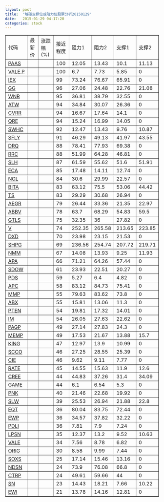 ```yaml
---
layout: post
title:  "触碰支撑位或阻力位股票分析20150129"
date:   2015-01-29 04:17:20
categories: stock
---
```

<script type="text/javascript">
var stockList = []
stockList.push('gb_paas');
stockList.push('gb_vale.p');
stockList.push('gb_iex');
stockList.push('gb_gg');
stockList.push('gb_wnr');
stockList.push('gb_atw');
stockList.push('gb_cvrr');
stockList.push('gb_qre');
stockList.push('gb_swhc');
stockList.push('gb_sfly');
stockList.push('gb_drq');
stockList.push('gb_rrc');
stockList.push('gb_slh');
stockList.push('gb_eca');
stockList.push('gb_ngl');
stockList.push('gb_bita');
stockList.push('gb_ts');
stockList.push('gb_aegr');
stockList.push('gb_abbv');
stockList.push('gb_gtls');
stockList.push('gb_v');
stockList.push('gb_dxd');
stockList.push('gb_shpg');
stockList.push('gb_nmm');
stockList.push('gb_apa');
stockList.push('gb_sdow');
stockList.push('gb_pds');
stockList.push('gb_apc');
stockList.push('gb_mmp');
stockList.push('gb_abx');
stockList.push('gb_pten');
stockList.push('gb_im');
stockList.push('gb_pagp');
stockList.push('gb_memp');
stockList.push('gb_king');
stockList.push('gb_scco');
stockList.push('gb_cie');
stockList.push('gb_rate');
stockList.push('gb_cree');
stockList.push('gb_game');
stockList.push('gb_pnk');
stockList.push('gb_slw');
stockList.push('gb_eqt');
stockList.push('gb_ewp');
stockList.push('gb_pdli');
stockList.push('gb_lpsn');
stockList.push('gb_vale');
stockList.push('gb_orig');
stockList.push('gb_soxs');
stockList.push('gb_ndsn');
stockList.push('gb_ctrp');
stockList.push('gb_sn');
stockList.push('gb_ewi');
</script>
<table border="1">
 <tr>
 <td>代码</td>
 <td>最新价</td>
 <td>涨跌幅(%)</td>
 <td>接近程度</td>
 <td>阻力1</td>
 <td>阻力2</td>
 <td>支撑1</td>
 <td>支撑2</td>
</tr>
  <tr id="paas" class="green">
  <td><a href="http://stock.finance.sina.com.cn/usstock/quotes/PAAS.html" target="_blank">PAAS</a></td><td></td><td></td><td>100</td><td>12.05</td><td>13.43</td><td>10.1</td><td>11.13</td></tr>
  <tr id="vale.p" class="red">
  <td><a href="http://stock.finance.sina.com.cn/usstock/quotes/VALE.P.html" target="_blank">VALE.P</a></td><td></td><td></td><td>100</td><td>6.7</td><td>7.73</td><td>5.85</td><td>0</td></tr>
  <tr id="iex" class="red">
  <td><a href="http://stock.finance.sina.com.cn/usstock/quotes/IEX.html" target="_blank">IEX</a></td><td></td><td></td><td>99</td><td>73.24</td><td>76.67</td><td>65.91</td><td>0</td></tr>
  <tr id="gg" class="red">
  <td><a href="http://stock.finance.sina.com.cn/usstock/quotes/GG.html" target="_blank">GG</a></td><td></td><td></td><td>96</td><td>27.06</td><td>24.48</td><td>22.76</td><td>21.08</td></tr>
  <tr id="wnr" class="red">
  <td><a href="http://stock.finance.sina.com.cn/usstock/quotes/WNR.html" target="_blank">WNR</a></td><td></td><td></td><td>95</td><td>36.81</td><td>38.79</td><td>32.55</td><td>0</td></tr>
  <tr id="atw" class="red">
  <td><a href="http://stock.finance.sina.com.cn/usstock/quotes/ATW.html" target="_blank">ATW</a></td><td></td><td></td><td>94</td><td>34.84</td><td>30.07</td><td>26.36</td><td>0</td></tr>
  <tr id="cvrr" class="red">
  <td><a href="http://stock.finance.sina.com.cn/usstock/quotes/CVRR.html" target="_blank">CVRR</a></td><td></td><td></td><td>94</td><td>16.67</td><td>17.64</td><td>14.1</td><td>0</td></tr>
  <tr id="qre" class="red">
  <td><a href="http://stock.finance.sina.com.cn/usstock/quotes/QRE.html" target="_blank">QRE</a></td><td></td><td></td><td>94</td><td>15.24</td><td>16.99</td><td>14.05</td><td>0</td></tr>
  <tr id="swhc" class="red">
  <td><a href="http://stock.finance.sina.com.cn/usstock/quotes/SWHC.html" target="_blank">SWHC</a></td><td></td><td></td><td>92</td><td>12.47</td><td>13.43</td><td>9.76</td><td>10.87</td></tr>
  <tr id="sfly" class="green">
  <td><a href="http://stock.finance.sina.com.cn/usstock/quotes/SFLY.html" target="_blank">SFLY</a></td><td></td><td></td><td>91</td><td>46.29</td><td>49.13</td><td>41.97</td><td>43.55</td></tr>
  <tr id="drq" class="red">
  <td><a href="http://stock.finance.sina.com.cn/usstock/quotes/DRQ.html" target="_blank">DRQ</a></td><td></td><td></td><td>88</td><td>78.41</td><td>77.93</td><td>69.38</td><td>0</td></tr>
  <tr id="rrc" class="green">
  <td><a href="http://stock.finance.sina.com.cn/usstock/quotes/RRC.html" target="_blank">RRC</a></td><td></td><td></td><td>88</td><td>51.99</td><td>64.28</td><td>46.81</td><td>0</td></tr>
  <tr id="slh" class="green">
  <td><a href="http://stock.finance.sina.com.cn/usstock/quotes/SLH.html" target="_blank">SLH</a></td><td></td><td></td><td>87</td><td>61.59</td><td>55.62</td><td>51.6</td><td>51.91</td></tr>
  <tr id="eca" class="green">
  <td><a href="http://stock.finance.sina.com.cn/usstock/quotes/ECA.html" target="_blank">ECA</a></td><td></td><td></td><td>85</td><td>17.48</td><td>14.11</td><td>12.74</td><td>0</td></tr>
  <tr id="ngl" class="red">
  <td><a href="http://stock.finance.sina.com.cn/usstock/quotes/NGL.html" target="_blank">NGL</a></td><td></td><td></td><td>84</td><td>30.6</td><td>29.99</td><td>22.57</td><td>0</td></tr>
  <tr id="bita" class="red">
  <td><a href="http://stock.finance.sina.com.cn/usstock/quotes/BITA.html" target="_blank">BITA</a></td><td></td><td></td><td>83</td><td>63.12</td><td>75.5</td><td>53.06</td><td>44.42</td></tr>
  <tr id="ts" class="red">
  <td><a href="http://stock.finance.sina.com.cn/usstock/quotes/TS.html" target="_blank">TS</a></td><td></td><td></td><td>83</td><td>29.29</td><td>30.68</td><td>26.94</td><td>0</td></tr>
  <tr id="aegr" class="green">
  <td><a href="http://stock.finance.sina.com.cn/usstock/quotes/AEGR.html" target="_blank">AEGR</a></td><td></td><td></td><td>79</td><td>26.44</td><td>33.36</td><td>21.35</td><td>22.97</td></tr>
  <tr id="abbv" class="red">
  <td><a href="http://stock.finance.sina.com.cn/usstock/quotes/ABBV.html" target="_blank">ABBV</a></td><td></td><td></td><td>78</td><td>63.7</td><td>68.29</td><td>54.83</td><td>59.5</td></tr>
  <tr id="gtls" class="green">
  <td><a href="http://stock.finance.sina.com.cn/usstock/quotes/GTLS.html" target="_blank">GTLS</a></td><td></td><td></td><td>75</td><td>32.35</td><td>36</td><td>27.82</td><td>0</td></tr>
  <tr id="v" class="red">
  <td><a href="http://stock.finance.sina.com.cn/usstock/quotes/V.html" target="_blank">V</a></td><td></td><td></td><td>74</td><td>252.35</td><td>265.58</td><td>213.65</td><td>223.85</td></tr>
  <tr id="dxd" class="green">
  <td><a href="http://stock.finance.sina.com.cn/usstock/quotes/DXD.html" target="_blank">DXD</a></td><td></td><td></td><td>70</td><td>23.98</td><td>23.15</td><td>21.53</td><td>0</td></tr>
  <tr id="shpg" class="green">
  <td><a href="http://stock.finance.sina.com.cn/usstock/quotes/SHPG.html" target="_blank">SHPG</a></td><td></td><td></td><td>69</td><td>236.56</td><td>254.74</td><td>207.72</td><td>219.71</td></tr>
  <tr id="nmm" class="green">
  <td><a href="http://stock.finance.sina.com.cn/usstock/quotes/NMM.html" target="_blank">NMM</a></td><td></td><td></td><td>67</td><td>14.08</td><td>13.93</td><td>9.25</td><td>11.93</td></tr>
  <tr id="apa" class="red">
  <td><a href="http://stock.finance.sina.com.cn/usstock/quotes/APA.html" target="_blank">APA</a></td><td></td><td></td><td>66</td><td>71.21</td><td>64.26</td><td>57.44</td><td>0</td></tr>
  <tr id="sdow" class="green">
  <td><a href="http://stock.finance.sina.com.cn/usstock/quotes/SDOW.html" target="_blank">SDOW</a></td><td></td><td></td><td>61</td><td>23.93</td><td>22.51</td><td>20.27</td><td>0</td></tr>
  <tr id="pds" class="green">
  <td><a href="http://stock.finance.sina.com.cn/usstock/quotes/PDS.html" target="_blank">PDS</a></td><td></td><td></td><td>59</td><td>5.27</td><td>6.4</td><td>4.82</td><td>0</td></tr>
  <tr id="apc" class="red">
  <td><a href="http://stock.finance.sina.com.cn/usstock/quotes/APC.html" target="_blank">APC</a></td><td></td><td></td><td>58</td><td>83.12</td><td>84.73</td><td>75.41</td><td>0</td></tr>
  <tr id="mmp" class="red">
  <td><a href="http://stock.finance.sina.com.cn/usstock/quotes/MMP.html" target="_blank">MMP</a></td><td></td><td></td><td>55</td><td>79.63</td><td>83.62</td><td>73.8</td><td>0</td></tr>
  <tr id="abx" class="red">
  <td><a href="http://stock.finance.sina.com.cn/usstock/quotes/ABX.html" target="_blank">ABX</a></td><td></td><td></td><td>55</td><td>15.81</td><td>13.06</td><td>11.3</td><td>0</td></tr>
  <tr id="pten" class="red">
  <td><a href="http://stock.finance.sina.com.cn/usstock/quotes/PTEN.html" target="_blank">PTEN</a></td><td></td><td></td><td>54</td><td>19.81</td><td>17.32</td><td>14.01</td><td>0</td></tr>
  <tr id="im" class="red">
  <td><a href="http://stock.finance.sina.com.cn/usstock/quotes/IM.html" target="_blank">IM</a></td><td></td><td></td><td>54</td><td>26.05</td><td>27.63</td><td>22.62</td><td>0</td></tr>
  <tr id="pagp" class="red">
  <td><a href="http://stock.finance.sina.com.cn/usstock/quotes/PAGP.html" target="_blank">PAGP</a></td><td></td><td></td><td>49</td><td>27.14</td><td>27.83</td><td>24.3</td><td>0</td></tr>
  <tr id="memp" class="red">
  <td><a href="http://stock.finance.sina.com.cn/usstock/quotes/MEMP.html" target="_blank">MEMP</a></td><td></td><td></td><td>49</td><td>17.53</td><td>21.67</td><td>13.88</td><td>15.7</td></tr>
  <tr id="king" class="red">
  <td><a href="http://stock.finance.sina.com.cn/usstock/quotes/KING.html" target="_blank">KING</a></td><td></td><td></td><td>47</td><td>12.97</td><td>13.9</td><td>10.99</td><td>0</td></tr>
  <tr id="scco" class="red">
  <td><a href="http://stock.finance.sina.com.cn/usstock/quotes/SCCO.html" target="_blank">SCCO</a></td><td></td><td></td><td>46</td><td>27.25</td><td>28.55</td><td>25.39</td><td>0</td></tr>
  <tr id="cie" class="red">
  <td><a href="http://stock.finance.sina.com.cn/usstock/quotes/CIE.html" target="_blank">CIE</a></td><td></td><td></td><td>46</td><td>9.62</td><td>9.11</td><td>7.77</td><td>0</td></tr>
  <tr id="rate" class="green">
  <td><a href="http://stock.finance.sina.com.cn/usstock/quotes/RATE.html" target="_blank">RATE</a></td><td></td><td></td><td>45</td><td>14.55</td><td>15.63</td><td>11.9</td><td>12.6</td></tr>
  <tr id="cree" class="red">
  <td><a href="http://stock.finance.sina.com.cn/usstock/quotes/CREE.html" target="_blank">CREE</a></td><td></td><td></td><td>44</td><td>44.83</td><td>37.26</td><td>31.4</td><td>34.09</td></tr>
  <tr id="game" class="green">
  <td><a href="http://stock.finance.sina.com.cn/usstock/quotes/GAME.html" target="_blank">GAME</a></td><td></td><td></td><td>44</td><td>6.1</td><td>6.54</td><td>5.3</td><td>0</td></tr>
  <tr id="pnk" class="red">
  <td><a href="http://stock.finance.sina.com.cn/usstock/quotes/PNK.html" target="_blank">PNK</a></td><td></td><td></td><td>40</td><td>21.46</td><td>22.68</td><td>19.92</td><td>0</td></tr>
  <tr id="slw" class="green">
  <td><a href="http://stock.finance.sina.com.cn/usstock/quotes/SLW.html" target="_blank">SLW</a></td><td></td><td></td><td>39</td><td>25.53</td><td>26.94</td><td>21.88</td><td>22.8</td></tr>
  <tr id="eqt" class="green">
  <td><a href="http://stock.finance.sina.com.cn/usstock/quotes/EQT.html" target="_blank">EQT</a></td><td></td><td></td><td>36</td><td>80.04</td><td>83.75</td><td>72.44</td><td>0</td></tr>
  <tr id="ewp" class="green">
  <td><a href="http://stock.finance.sina.com.cn/usstock/quotes/EWP.html" target="_blank">EWP</a></td><td></td><td></td><td>36</td><td>34.57</td><td>37.82</td><td>32.22</td><td>0</td></tr>
  <tr id="pdli" class="red">
  <td><a href="http://stock.finance.sina.com.cn/usstock/quotes/PDLI.html" target="_blank">PDLI</a></td><td></td><td></td><td>36</td><td>7.81</td><td>7.9</td><td>7.24</td><td>0</td></tr>
  <tr id="lpsn" class="green">
  <td><a href="http://stock.finance.sina.com.cn/usstock/quotes/LPSN.html" target="_blank">LPSN</a></td><td></td><td></td><td>35</td><td>12.37</td><td>13.2</td><td>9.52</td><td>10.63</td></tr>
  <tr id="vale" class="red">
  <td><a href="http://stock.finance.sina.com.cn/usstock/quotes/VALE.html" target="_blank">VALE</a></td><td></td><td></td><td>34</td><td>7.56</td><td>8.78</td><td>6.82</td><td>0</td></tr>
  <tr id="orig" class="red">
  <td><a href="http://stock.finance.sina.com.cn/usstock/quotes/ORIG.html" target="_blank">ORIG</a></td><td></td><td></td><td>30</td><td>8.58</td><td>9.99</td><td>7.44</td><td>0</td></tr>
  <tr id="soxs" class="green">
  <td><a href="http://stock.finance.sina.com.cn/usstock/quotes/SOXS.html" target="_blank">SOXS</a></td><td></td><td></td><td>25</td><td>17.14</td><td>15.46</td><td>13.16</td><td>0</td></tr>
  <tr id="ndsn" class="red">
  <td><a href="http://stock.finance.sina.com.cn/usstock/quotes/NDSN.html" target="_blank">NDSN</a></td><td></td><td></td><td>24</td><td>73.9</td><td>76.08</td><td>66.8</td><td>0</td></tr>
  <tr id="ctrp" class="red">
  <td><a href="http://stock.finance.sina.com.cn/usstock/quotes/CTRP.html" target="_blank">CTRP</a></td><td></td><td></td><td>24</td><td>49.61</td><td>59.66</td><td>44</td><td>0</td></tr>
  <tr id="sn" class="green">
  <td><a href="http://stock.finance.sina.com.cn/usstock/quotes/SN.html" target="_blank">SN</a></td><td></td><td></td><td>23</td><td>14.43</td><td>18.21</td><td>7.66</td><td>10.22</td></tr>
  <tr id="ewi" class="red">
  <td><a href="http://stock.finance.sina.com.cn/usstock/quotes/EWI.html" target="_blank">EWI</a></td><td></td><td></td><td>21</td><td>13.78</td><td>14.16</td><td>12.81</td><td>0</td></tr>
</table>
